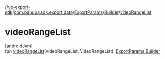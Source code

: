 //[ve-export-sdk](../../../../index.md)/[com.banuba.sdk.export.data](../../index.md)/[ExportParams](../index.md)/[Builder](index.md)/[videoRangeList](video-range-list.md)

# videoRangeList

[androidJvm]\
fun [videoRangeList](video-range-list.md)(videoRangeList: VideoRangeList): [ExportParams.Builder](index.md)
